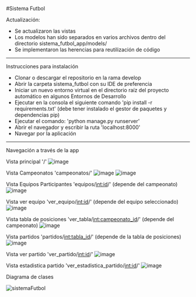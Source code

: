 #Sistema Futbol

Actualización: 
- Se actualizaron las vistas
- Los modelos han sido separados en varios archivos dentro del directorio sistema_futbol_app/models/
- Se implementaron las herencias para reutilización de código

--------------------------------------------------------------------------------------------------------------------------------------------------------------------------

Instrucciones para instalación
- Clonar o descargar el repositorio en la rama develop
- Abrir la carpeta sistema_futbol con su IDE de preferencia
- Iniciar un nuevo entorno virtual en el directorio raíz del proyecto automático en algunos Entornos de Desarrollo
- Ejecutar en la consola el siguiente comando 'pip install -r requirements.txt' (debe tener instalado el gestor de paquetes y dependencias pip)
- Ejecutar el comando: 'python manage.py runserver'
- Abrir el navegador y escribir la ruta 'localhost:8000'
- Navegar por la aplicación

--------------------------------------------------------------------------------------------------------------------------------------------------------------------------

Navegación a través de la app

Vista principal '/'
![image](https://github.com/user-attachments/assets/413b01ad-4514-431a-a02b-6fe88cd0c4d0)

Vista Campeonatos 'campeonatos/'
![image](https://github.com/user-attachments/assets/2d33de3d-5a8a-444d-a454-e95bc5222d98)
![image](https://github.com/user-attachments/assets/d061b5eb-eed8-4d25-a8c4-8ee4ba804775)

Vista Equipos Participantes 'equipos/<int:id>/' (depende del campeonato)
![image](https://github.com/user-attachments/assets/f476408e-b49a-4297-9f79-8b48ab2a9c71)

Vista ver equipo 'ver_equipo/<int:id>/' (depende del equipo seleccionado)
![image](https://github.com/user-attachments/assets/9263c3bb-d1f3-4524-9f40-b8e6ffdf0572)

Vista tabla de posiciones 'ver_tabla/<int:campeonato_id>/' (depende del campeonato)
![image](https://github.com/user-attachments/assets/1ed70218-a1a0-4192-a08e-6cb8328d33f0)

Vista partidos 'partidos/<int:tabla_id>/' (depende de la tabla de posiciones)
![image](https://github.com/user-attachments/assets/bc625cc3-1dcb-46c2-ad6e-7d6da20419bc)

Vista ver partido 'ver_partido/<int:id>/' 
![image](https://github.com/user-attachments/assets/1beddfce-6e56-4be4-9332-fc8a2cdfd626)

Vista estadistica partido 'ver_estadistica_partido/<int:id>/'
![image](https://github.com/user-attachments/assets/5882425a-5a7f-4530-b32b-7e0b147a8162)


Diagrama de clases

![sistemaFutbol](https://github.com/user-attachments/assets/065bf9a5-55bd-47db-b655-8d4a4dcf8fcd)

